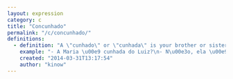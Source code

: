 ```yaml
---
layout: expression
category: c
title: "Concunhado"
permalink: "/c/concunhado/"
definitions:
  - definition: "A \"cunhado\" or \"cunhada\" is your brother or sister in law. And a \"concunhado\" (a) would be your brother-in-law's wife, or your sister-in-law's husband."
    example: "- A Maria \u00e9 cunhada do Luiz?\n- N\u00e3o, ela \u00e9 concunhada dele."
    created: "2014-03-31T13:17:54"
    author: "kinow"
---
```

